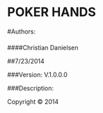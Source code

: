 POKER HANDS
==================================

#Authors:

####
####Christian Danielsen

##7/23/2014

###Version:
V.1.0.0.0

###Description:


Copyright © 2014
